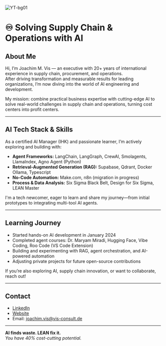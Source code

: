 ![YT-bg01](https://github.com/user-attachments/assets/5209ee45-978e-4b41-94bf-af979a9dcd23)
# ♾️ Solving Supply Chain & Operations with AI

## About Me

Hi, I’m Joachim M. Vis — an executive with 20+ years of international experience in supply chain, procurement, and operations.  
After driving transformation and measurable results for leading organizations, I’m now diving into the world of AI engineering and development.

My mission: combine practical business expertise with cutting-edge AI to solve real-world challenges in supply chain and operations, turning cost centers into profit centers.

---

## AI Tech Stack & Skills

As a certified AI Manager (IHK) and passionate learner, I’m actively exploring and building with:

- **Agent Frameworks:** LangChain, LangGraph, CrewAI, Smolagents, LlamaIndex, Agno Agent (Python)
- **Retrieval-Augmented Generation (RAG):** Supabase, Qdrant, Docker Ollama, Typescript
- **No-Code Automation:** Make.com, n8n (migration in progress)
- **Process & Data Analysis:** Six Sigma Black Belt, Design for Six Sigma, LEAN Master

I'm a tech newcomer, eager to learn and share my journey—from initial prototypes to integrating multi-tool AI agents.

---

## Learning Journey

- Started hands-on AI development in January 2024
- Completed agent courses: Dr. Maryam Miradi, Hugging Face, Vibe Coding, Roo Code (VS Code Extension)
- Building and experimenting with RAG, agent orchestration, and AI-powered automation
- Adjusting private projects for future open-source contributions

If you’re also exploring AI, supply chain innovation, or want to collaborate, reach out!

---

## Contact

- [LinkedIn](https://www.linkedin.com/in/joachim-m-vis-869a99124/)
- [Website](https://www.vis-consult.de)
- Email: joachim.vis@vis-consult.de

---

**AI finds waste. LEAN fix it.**  
_You have 40% cost-cutting potential._
